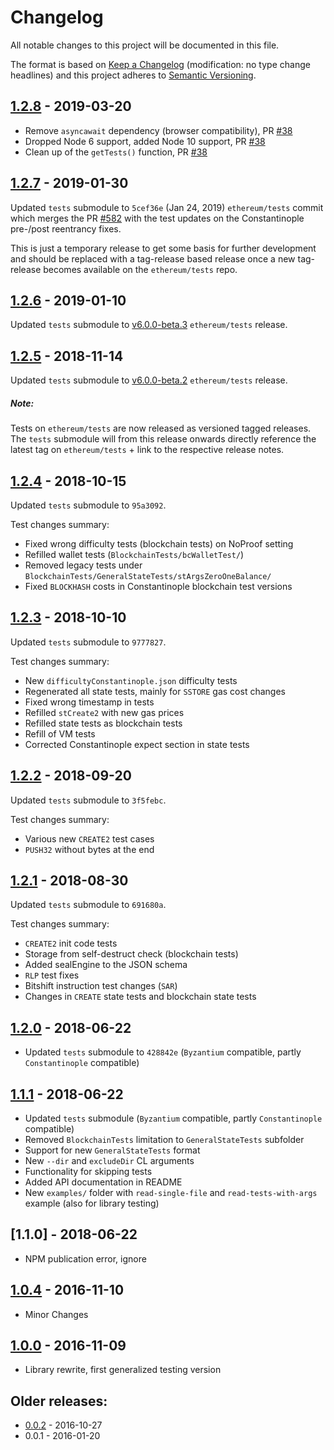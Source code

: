 # Changelog
All notable changes to this project will be documented in this file.

The format is based on [Keep a Changelog](http://keepachangelog.com/en/1.0.0/) 
(modification: no type change headlines) and this project adheres to 
[Semantic Versioning](http://semver.org/spec/v2.0.0.html).


## [1.2.8] - 2019-03-20
- Remove ``asyncawait`` dependency (browser compatibility),
  PR [#38](https://github.com/ethereumjs/ethereumjs-testing/pull/38)
- Dropped Node 6 support, added Node 10 support,
  PR [#38](https://github.com/ethereumjs/ethereumjs-testing/pull/38)
- Clean up of the ``getTests()`` function, 
  PR [#38](https://github.com/ethereumjs/ethereumjs-testing/pull/38)

[1.2.8]: https://github.com/ethereumjs/ethereumjs-testing/compare/v1.2.7...v1.2.8

## [1.2.7] - 2019-01-30
Updated ``tests`` submodule to `5cef36e` (Jan 24, 2019) ``ethereum/tests`` commit
which merges the PR [#582](https://github.com/ethereum/tests/pull/582)
with the test updates on the Constantinople pre-/post reentrancy fixes.

This is just a temporary release to get some basis for further development
and should be replaced with a tag-release based release once a new
tag-release becomes available on the `ethereum/tests` repo.

[1.2.7]: https://github.com/ethereumjs/ethereumjs-testing/compare/v1.2.6...v1.2.7

## [1.2.6] - 2019-01-10
Updated ``tests`` submodule to [v6.0.0-beta.3](https://github.com/ethereum/tests/releases/tag/v6.0.0-beta.3) ``ethereum/tests`` release.

[1.2.6]: https://github.com/ethereumjs/ethereumjs-testing/compare/v1.2.5...v1.2.6

## [1.2.5] - 2018-11-14
Updated ``tests`` submodule to [v6.0.0-beta.2](https://github.com/ethereum/tests/releases/tag/v6.0.0-beta.2) ``ethereum/tests`` release.

##### Note:
Tests on ``ethereum/tests`` are now released as versioned tagged releases. The ``tests`` submodule will from this release onwards directly reference the
latest tag on ``ethereum/tests`` + link to the respective release notes.

[1.2.5]: https://github.com/ethereumjs/ethereumjs-testing/compare/v1.2.4...v1.2.5

## [1.2.4] - 2018-10-15
Updated ``tests`` submodule to ``95a3092``.

Test changes summary:
- Fixed wrong difficulty tests (blockchain tests) on NoProof setting
- Refilled wallet tests (``BlockchainTests/bcWalletTest/``)
- Removed legacy tests under ``BlockchainTests/GeneralStateTests/stArgsZeroOneBalance/``
- Fixed ``BLOCKHASH`` costs in Constantinople blockchain test versions

[1.2.4]: https://github.com/ethereumjs/ethereumjs-testing/compare/v1.2.3...v1.2.4

## [1.2.3] - 2018-10-10
Updated ``tests`` submodule to ``9777827``.

Test changes summary:
- New ``difficultyConstantinople.json`` difficulty tests
- Regenerated all state tests, mainly for ``SSTORE`` gas cost changes
- Fixed wrong timestamp in tests
- Refilled ``stCreate2`` with new gas prices
- Refilled state tests as blockchain tests
- Refill of VM tests
- Corrected Constantinople expect section in state tests

[1.2.3]: https://github.com/ethereumjs/ethereumjs-testing/compare/v1.2.2...v1.2.3

## [1.2.2] - 2018-09-20
Updated ``tests`` submodule to ``3f5febc``.

Test changes summary:
- Various new ``CREATE2`` test cases
- ``PUSH32`` without bytes at the end

[1.2.2]: https://github.com/ethereumjs/ethereumjs-testing/compare/v1.2.1...v1.2.2

## [1.2.1] - 2018-08-30
Updated ``tests`` submodule to ``691680a``.

Test changes summary:
- ``CREATE2`` init code tests
- Storage from self-destruct check (blockchain tests)
- Added sealEngine to the JSON schema
- ``RLP`` test fixes
- Bitshift instruction test changes (``SAR``)
- Changes in ``CREATE`` state tests and blockchain state tests

[1.2.1]: https://github.com/ethereumjs/ethereumjs-testing/compare/v1.2.0...v1.2.1

## [1.2.0] - 2018-06-22
- Updated ``tests`` submodule to ``428842e`` (``Byzantium`` compatible, partly ``Constantinople`` compatible)

[1.2.0]: https://github.com/ethereumjs/ethereumjs-testing/compare/v1.1.1...v1.2.0

## [1.1.1] - 2018-06-22
- Updated ``tests`` submodule (``Byzantium`` compatible, partly ``Constantinople`` compatible)
- Removed ``BlockchainTests`` limitation to ``GeneralStateTests`` subfolder
- Support for new ``GeneralStateTests`` format
- New ``--dir`` and ``excludeDir`` CL arguments
- Functionality for skipping tests
- Added API documentation in README
- New ``examples/`` folder with ``read-single-file`` and ``read-tests-with-args`` example
  (also for library testing)

[1.1.1]: https://github.com/ethereumjs/ethereumjs-testing/compare/v1.0.4...v1.1.1

## [1.1.0] - 2018-06-22

- NPM publication error, ignore

## [1.0.4] - 2016-11-10
- Minor Changes

[1.0.4]: https://github.com/ethereumjs/ethereumjs-testing/compare/v1.0.0...v1.0.4

## [1.0.0] - 2016-11-09
- Library rewrite, first generalized testing version

[1.0.0]: https://github.com/ethereumjs/ethereumjs-testing/compare/v0.0.2...v1.0.0


## Older releases:

- [0.0.2](https://github.com/ethereumjs/ethereumjs-testing/compare/v0.0.1...v0.0.2) - 2016-10-27
- 0.0.1 - 2016-01-20


